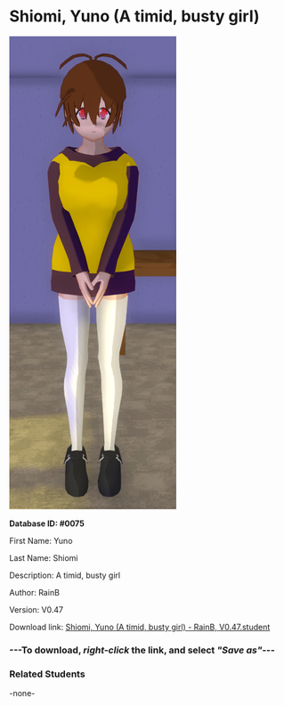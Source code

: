 # Shiomi, Yuno (A timid, busty girl)

<img src="../../Files/Images/Shiomi, Yuno (A timid, busty girl).png" title="Shiomi, Yuno (A timid, busty girl) - RainB, V0.47">

**Database ID: #0075**

First Name: Yuno

Last Name: Shiomi

Description: A timid, busty girl

Author: RainB

Version: V0.47

Download link: <a href="https://raw.githubusercontent.com/Arbiter1223/Daigaku-Gurashi-Custom-Students/master/Files/Student%20Files/Shiomi%2C%20Yuno%20(A%20timid%2C%20busty%20girl)%20-%20RainB%2C%20V0.47.student">Shiomi, Yuno (A timid, busty girl) - RainB, V0.47.student</a>

### ---**To download, _right-click_ the link, and select _"Save as"_**---

### Related Students

-none-
